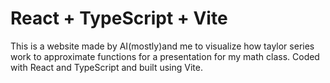 # React + TypeScript + Vite

This is a website made by AI(mostly)and me to visualize how taylor series work to approximate functions for a presentation for my math class. Coded with React and TypeScript and built using Vite. 